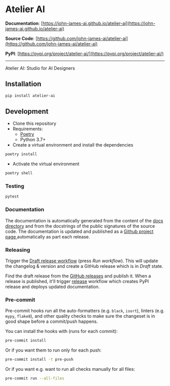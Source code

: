 # Atelier AI

**Documentation**: [https://john-james-ai.github.io/atelier-ai](https://john-james-ai.github.io/atelier-ai)

**Source Code**: [https://github.com/john-james-ai/atelier-ai](https://github.com/john-james-ai/atelier-ai)

**PyPI**: [https://pypi.org/project/atelier-ai/](https://pypi.org/project/atelier-ai/)

---

Atelier AI: Studio for AI Designers

## Installation

```sh
pip install atelier-ai
```

## Development

* Clone this repository
* Requirements:
  * [Poetry](https://python-poetry.org/)
  * Python 3.7+
* Create a virtual environment and install the dependencies

```sh
poetry install
```

* Activate the virtual environment

```sh
poetry shell
```

### Testing

```sh
pytest
```

### Documentation

The documentation is automatically generated from the content of the [docs directory](./docs) and from the docstrings
 of the public signatures of the source code. The documentation is updated and published as a [Github project page
 ](https://pages.github.com/) automatically as part each release.

### Releasing

Trigger the [Draft release workflow](https://github.com/john-james-ai/atelier-ai/actions/workflows/draft_release.yml)
(press _Run workflow_). This will update the changelog & version and create a GitHub release which is in _Draft_ state.

Find the draft release from the
[GitHub releases](https://github.com/john-james-ai/atelier-ai/releases) and publish it. When
 a release is published, it'll trigger [release](https://github.com/john-james-ai/atelier-ai/blob/master/.github/workflows/release.yml) workflow which creates PyPI
 release and deploys updated documentation.

### Pre-commit

Pre-commit hooks run all the auto-formatters (e.g. `black`, `isort`), linters (e.g. `mypy`, `flake8`), and other quality
 checks to make sure the changeset is in good shape before a commit/push happens.

You can install the hooks with (runs for each commit):

```sh
pre-commit install
```

Or if you want them to run only for each push:

```sh
pre-commit install -t pre-push
```

Or if you want e.g. want to run all checks manually for all files:

```sh
pre-commit run --all-files
```
